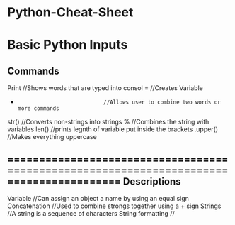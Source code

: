 # Python-Cheat-Sheet
Basic Python Inputs
=======================================================================================
Commands
---------------------------------------------------------------------------------------
Print                            //Shows words that are typed into consol
=                                //Creates Variable
+                                //Allows user to combine two words or more commands
str()                            //Converts non-strings into strings
%                                //Combines the string with variables
len()                            //prints legnth of variable put inside the brackets
.upper()                           //Makes everything uppercase


========================================================================================
Descriptions
----------------------------------------------------------------------------------------
Variable                         //Can assign an object a name by using an equal sign
Concatenation                    //Used to combine strongs together using a + sign
Strings                          //A string is a sequence of characters
String formatting                //
